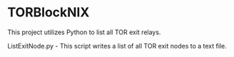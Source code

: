 # TORBlockNIX
This project utilizes Python to list all TOR exit relays.

ListExitNode.py - This script writes a list of all TOR exit nodes to a text
file.

